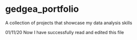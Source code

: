 # gedgea_portfolio
A collection of projects that showcase my data analysis skills

01/11/20 Now I have successfully read and edited this file
